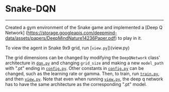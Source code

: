 # Snake-DQN
---

Created a gym environment of the Snake game and implemented a [Deep Q Network] (https://storage.googleapis.com/deepmind-data/assets/papers/DeepMindNature14236Paper.pdf) to play in it.

To view the agent in Snake 9x9 grid, run [`view.py`])(view.py)

The grid dimensions can be changed by modifying the `DeepQNetwork` class' architecture in [`dqn.py`](dqn.py) and changing `grid_size` and making a new `model_path` with ".pt" ending in [`config.py`](config.py). Other constants in [`config.py`](config.py) can be changed, such as the learning rate or gamma. Then, to train, run [`train.py`](train.py), and then [`view.py`](view.py). Note that even when running [`view.py`](view.py), the deep q network has to have the same architecture as the corresponding ".pt" model.